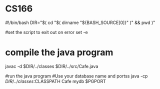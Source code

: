 # CS166
#!/bin/bash
DIR="$( cd "$( dirname "${BASH_SOURCE[0]}" )" && pwd )"

#set the script to exit out on error
set -e

# compile the java program
javac -d $DIR/../classes $DIR/../src/Cafe.java

#run the java program
#Use your database name and portss
java -cp $DIR/../classes:$CLASSPATH Cafe mydb $PGPORT
